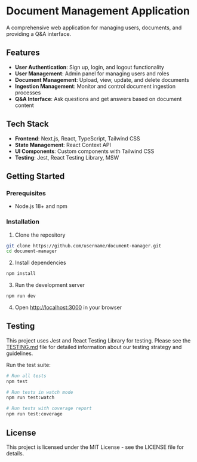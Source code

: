 # Document Management Application

A comprehensive web application for managing users, documents, and providing a Q&A interface.

## Features

- **User Authentication**: Sign up, login, and logout functionality
- **User Management**: Admin panel for managing users and roles
- **Document Management**: Upload, view, update, and delete documents
- **Ingestion Management**: Monitor and control document ingestion processes
- **Q&A Interface**: Ask questions and get answers based on document content

## Tech Stack

- **Frontend**: Next.js, React, TypeScript, Tailwind CSS
- **State Management**: React Context API
- **UI Components**: Custom components with Tailwind CSS
- **Testing**: Jest, React Testing Library, MSW

## Getting Started

### Prerequisites

- Node.js 18+ and npm

### Installation

1. Clone the repository

```bash
git clone https://github.com/username/document-manager.git
cd document-manager
```

2. Install dependencies

```bash
npm install
```

3. Run the development server

```bash
npm run dev
```

4. Open [http://localhost:3000](http://localhost:3000) in your browser

## Testing

This project uses Jest and React Testing Library for testing. Please see the [TESTING.md](TESTING.md) file for detailed information about our testing strategy and guidelines.

Run the test suite:

```bash
# Run all tests
npm test

# Run tests in watch mode
npm run test:watch

# Run tests with coverage report
npm run test:coverage
```

## License

This project is licensed under the MIT License - see the LICENSE file for details.
